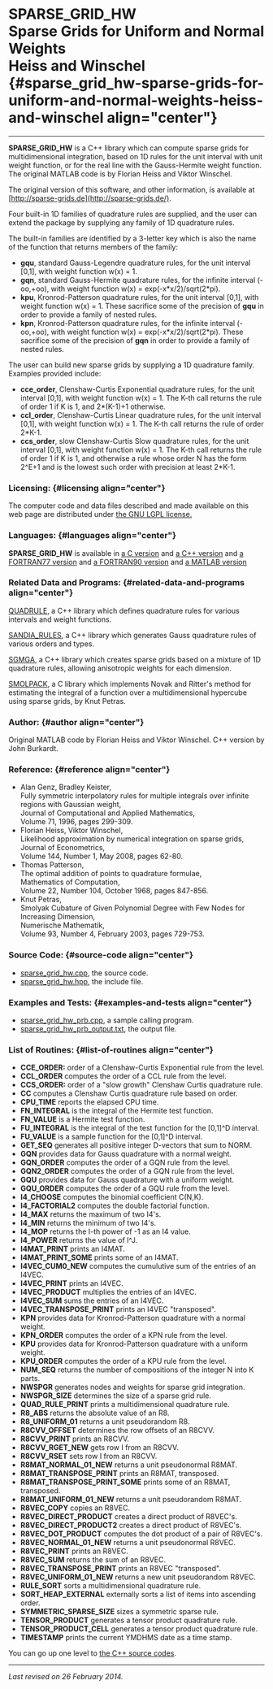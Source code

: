 SPARSE\_GRID\_HW\
Sparse Grids for Uniform and Normal Weights\
Heiss and Winschel {#sparse_grid_hw-sparse-grids-for-uniform-and-normal-weights-heiss-and-winschel align="center"}
============================================

------------------------------------------------------------------------

**SPARSE\_GRID\_HW** is a C++ library which can compute sparse grids for
multidimensional integration, based on 1D rules for the unit interval
with unit weight function, or for the real line with the Gauss-Hermite
weight function. The original MATLAB code is by Florian Heiss and Viktor
Winschel.

The original version of this software, and other information, is
available at [http://sparse-grids.de](http://sparse-grids.de/).

Four built-in 1D families of quadrature rules are supplied, and the user
can extend the package by supplying any family of 1D quadrature rules.

The built-in families are identified by a 3-letter key which is also the
name of the function that returns members of the family:

-   **gqu**, standard Gauss-Legendre quadrature rules, for the unit
    interval \[0,1\], with weight function w(x) = 1.
-   **gqn**, standard Gauss-Hermite quadrature rules, for the infinite
    interval (-oo,+oo), with weight function w(x) =
    exp(-x\*x/2)/sqrt(2\*pi).
-   **kpu**, Kronrod-Patterson quadrature rules, for the unit interval
    \[0,1\], with weight function w(x) = 1. These sacrifice some of the
    precision of **gqu** in order to provide a family of nested rules.
-   **kpn**, Kronrod-Patterson quadrature rules, for the infinite
    interval (-oo,+oo), with weight function w(x) =
    exp(-x\*x/2)/sqrt(2\*pi). These sacrifice some of the precision of
    **gqn** in order to provide a family of nested rules.

The user can build new sparse grids by supplying a 1D quadrature family.
Examples provided include:

-   **cce\_order**, Clenshaw-Curtis Exponential quadrature rules, for
    the unit interval \[0,1\], with weight function w(x) = 1. The K-th
    call returns the rule of order 1 if K is 1, and 2\*(K-1)+1
    otherwise.
-   **ccl\_order**, Clenshaw-Curtis Linear quadrature rules, for the
    unit interval \[0,1\], with weight function w(x) = 1. The K-th call
    returns the rule of order 2\*K-1.
-   **ccs\_order**, slow Clenshaw-Curtis Slow quadrature rules, for the
    unit interval \[0,1\], with weight function w(x) = 1. The K-th call
    returns the rule of order 1 if K is 1, and otherwise a rule whose
    order N has the form 2\^E+1 and is the lowest such order with
    precision at least 2\*K-1.

### Licensing: {#licensing align="center"}

The computer code and data files described and made available on this
web page are distributed under [the GNU LGPL
license.](../../txt/gnu_lgpl.txt)

### Languages: {#languages align="center"}

**SPARSE\_GRID\_HW** is available in [a C
version](../../c_src/sparse_grid_hw/sparse_grid_hw.html) and [a C++
version](../../cpp_src/sparse_grid_hw/sparse_grid_hw.html) and [a
FORTRAN77 version](../../f77_src/sparse_grid_hw/sparse_grid_hw.html) and
[a FORTRAN90 version](../../f_src/sparse_grid_hw/sparse_grid_hw.html)
and [a MATLAB version](../../m_src/sparse_grid_hw/sparse_grid_hw.html)

### Related Data and Programs: {#related-data-and-programs align="center"}

[QUADRULE](../../cpp_src/quadrule/quadrule.html), a C++ library which
defines quadrature rules for various intervals and weight functions.

[SANDIA\_RULES](../../cpp_src/sandia_rules/sandia_rules.html), a C++
library which generates Gauss quadrature rules of various orders and
types.

[SGMGA](../../cpp_src/sgmga/sgmga.html), a C++ library which creates
sparse grids based on a mixture of 1D quadrature rules, allowing
anisotropic weights for each dimension.

[SMOLPACK](../../c_src/smolpack/smolpack.html), a C library which
implements Novak and Ritter's method for estimating the integral of a
function over a multidimensional hypercube using sparse grids, by Knut
Petras.

### Author: {#author align="center"}

Original MATLAB code by Florian Heiss and Viktor Winschel. C++ version
by John Burkardt.

### Reference: {#reference align="center"}

-   Alan Genz, Bradley Keister,\
    Fully symmetric interpolatory rules for multiple integrals over
    infinite regions with Gaussian weight,\
    Journal of Computational and Applied Mathematics,\
    Volume 71, 1996, pages 299-309.
-   Florian Heiss, Viktor Winschel,\
    Likelihood approximation by numerical integration on sparse grids,\
    Journal of Econometrics,\
    Volume 144, Number 1, May 2008, pages 62-80.
-   Thomas Patterson,\
    The optimal addition of points to quadrature formulae,\
    Mathematics of Computation,\
    Volume 22, Number 104, October 1968, pages 847-856.
-   Knut Petras,\
    Smolyak Cubature of Given Polynomial Degree with Few Nodes for
    Increasing Dimension,\
    Numerische Mathematik,\
    Volume 93, Number 4, February 2003, pages 729-753.

### Source Code: {#source-code align="center"}

-   [sparse\_grid\_hw.cpp](sparse_grid_hw.cpp), the source code.
-   [sparse\_grid\_hw.hpp](sparse_grid_hw.hpp), the include file.

### Examples and Tests: {#examples-and-tests align="center"}

-   [sparse\_grid\_hw\_prb.cpp](sparse_grid_hw_prb.cpp), a sample
    calling program.
-   [sparse\_grid\_hw\_prb\_output.txt](sparse_grid_hw_prb_output.txt),
    the output file.

### List of Routines: {#list-of-routines align="center"}

-   **CCE\_ORDER:** order of a Clenshaw-Curtis Exponential rule from the
    level.
-   **CCL\_ORDER** computes the order of a CCL rule from the level.
-   **CCS\_ORDER:** order of a "slow growth" Clenshaw Curtis quadrature
    rule.
-   **CC** computes a Clenshaw Curtis quadrature rule based on order.
-   **CPU\_TIME** reports the elapsed CPU time.
-   **FN\_INTEGRAL** is the integral of the Hermite test function.
-   **FN\_VALUE** is a Hermite test function.
-   **FU\_INTEGRAL** is the integral of the test function for the
    \[0,1\]\^D interval.
-   **FU\_VALUE** is a sample function for the \[0,1\]\^D interval.
-   **GET\_SEQ** generates all positive integer D-vectors that sum to
    NORM.
-   **GQN** provides data for Gauss quadrature with a normal weight.
-   **GQN\_ORDER** computes the order of a GQN rule from the level.
-   **GQN2\_ORDER** computes the order of a GQN rule from the level.
-   **GQU** provides data for Gauss quadrature with a uniform weight.
-   **GQU\_ORDER** computes the order of a GQU rule from the level.
-   **I4\_CHOOSE** computes the binomial coefficient C(N,K).
-   **I4\_FACTORIAL2** computes the double factorial function.
-   **I4\_MAX** returns the maximum of two I4's.
-   **I4\_MIN** returns the minimum of two I4's.
-   **I4\_MOP** returns the I-th power of -1 as an I4 value.
-   **I4\_POWER** returns the value of I\^J.
-   **I4MAT\_PRINT** prints an I4MAT.
-   **I4MAT\_PRINT\_SOME** prints some of an I4MAT.
-   **I4VEC\_CUM0\_NEW** computes the cumulutive sum of the entries of
    an I4VEC.
-   **I4VEC\_PRINT** prints an I4VEC.
-   **I4VEC\_PRODUCT** multiplies the entries of an I4VEC.
-   **I4VEC\_SUM** sums the entries of an I4VEC.
-   **I4VEC\_TRANSPOSE\_PRINT** prints an I4VEC "transposed".
-   **KPN** provides data for Kronrod-Patterson quadrature with a normal
    weight.
-   **KPN\_ORDER** computes the order of a KPN rule from the level.
-   **KPU** provides data for Kronrod-Patterson quadrature with a
    uniform weight.
-   **KPU\_ORDER** computes the order of a KPU rule from the level.
-   **NUM\_SEQ** returns the number of compositions of the integer N
    into K parts.
-   **NWSPGR** generates nodes and weights for sparse grid integration.
-   **NWSPGR\_SIZE** determines the size of a sparse grid rule.
-   **QUAD\_RULE\_PRINT** prints a multidimensional quadrature rule.
-   **R8\_ABS** returns the absolute value of an R8.
-   **R8\_UNIFORM\_01** returns a unit pseudorandom R8.
-   **R8CVV\_OFFSET** determines the row offsets of an R8CVV.
-   **R8CVV\_PRINT** prints an R8CVV.
-   **R8CVV\_RGET\_NEW** gets row I from an R8CVV.
-   **R8CVV\_RSET** sets row I from an R8CVV.
-   **R8MAT\_NORMAL\_01\_NEW** returns a unit pseudonormal R8MAT.
-   **R8MAT\_TRANSPOSE\_PRINT** prints an R8MAT, transposed.
-   **R8MAT\_TRANSPOSE\_PRINT\_SOME** prints some of an R8MAT,
    transposed.
-   **R8MAT\_UNIFORM\_01\_NEW** returns a unit pseudorandom R8MAT.
-   **R8VEC\_COPY** copies an R8VEC.
-   **R8VEC\_DIRECT\_PRODUCT** creates a direct product of R8VEC's.
-   **R8VEC\_DIRECT\_PRODUCT2** creates a direct product of R8VEC's.
-   **R8VEC\_DOT\_PRODUCT** computes the dot product of a pair of
    R8VEC's.
-   **R8VEC\_NORMAL\_01\_NEW** returns a unit pseudonormal R8VEC.
-   **R8VEC\_PRINT** prints an R8VEC.
-   **R8VEC\_SUM** returns the sum of an R8VEC.
-   **R8VEC\_TRANSPOSE\_PRINT** prints an R8VEC "transposed".
-   **R8VEC\_UNIFORM\_01\_NEW** returns a new unit pseudorandom R8VEC.
-   **RULE\_SORT** sorts a multidimensional quadrature rule.
-   **SORT\_HEAP\_EXTERNAL** externally sorts a list of items into
    ascending order.
-   **SYMMETRIC\_SPARSE\_SIZE** sizes a symmetric sparse rule.
-   **TENSOR\_PRODUCT** generates a tensor product quadrature rule.
-   **TENSOR\_PRODUCT\_CELL** generates a tensor product quadrature
    rule.
-   **TIMESTAMP** prints the current YMDHMS date as a time stamp.

You can go up one level to [the C++ source codes](../cpp_src.html).

------------------------------------------------------------------------

*Last revised on 26 February 2014.*
